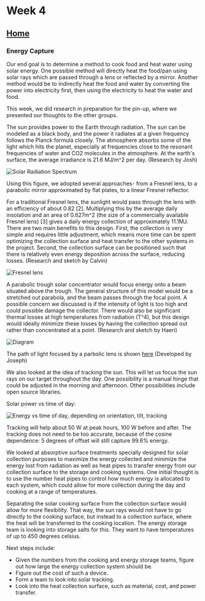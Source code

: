 # Week 4

## [Home](https://dtxiong.github.io/rapid-prototyping/)

### Energy Capture

Our end goal is to determine a method to cook food and heat water using solar energy. One possible method will directly heat the food/pan using solar rays which are passed through a lens or reflected by a mirror. Another method would be to indirectly heat the food and water by converting the power into electricity first, then using the electricity to heat the water and food. 

This week, we did research in preparation for the pin-up, where we presented our thoughts to the other groups.  

The sun provides power to the Earth through radiation. The sun can be modeled as a black body, and the power it radiates at a given frequency follows the Planck formula closely. The atmosphere absorbs some of the light which hits the planet, especially at frequencies close to the resonant frequencies of water and CO2 molecules in the atmosphere. At the earth's surface, the average irradiance is 21.6 MJ/m^2 per day. (Research by Josh)

![Solar Radiation Spectrum](https://upload.wikimedia.org/wikipedia/commons/e/e7/Solar_spectrum_en.svg)

Using this figure, we adopted several approaches- from a Fresnel lens, to a parabolic mirror approximated by flat plates, to a linear Fresnel reflector.

For a traditional Fresnel lens, the sunlight would pass through the lens with an efficiency of about 0.82 [2]. Multiplying this by the average daily insolation and an area of 0.627m^2 (the size of a commercially available Fresnel lens) [3] gives a daily energy collection of approximately 11.1MJ. There are two main benefits to this design. First, the collection is very simple and requires little adjustment, which means more time can be spent optimizing the collection surface and heat transfer to the other systems in the project. Second, the collection surface can be positioned such that there is relatively even energy deposition across the surface, reducing losses. (Research and sketch by Calvin)

![Fresnel lens](https://calvinjc01.github.io/rapid-prototyping/week-4/fresnel_lens.png)

A parabolic trough solar concentrator would focus energy onto a beam situated above the trough. The general structure of this model would be a stretched out parabola, and the beam passes through the focal point. A possible concern we discussed is if the intensity of light is too high and could possible damage the collector. There would also be significant thermal losses at high temperatures from radiation (T^4), but this design would ideally minimize these losses by having the collection spread out rather than concentrated at a point. (Research and sketch by Haeri)


![Diagram](https://calvinjc01.github.io/rapid-prototyping/week-4/trough2.jpg)


The path of light focused by a parbolic lens is shown [here](https://www.desmos.com/calculator/e9mzko4wk1) (Developed by Joseph)

We also looked at the idea of tracking the sun. This will let us focus the sun rays on our target throughout the day. One possibility is a manual hinge that could be adjusted in the morning and afternoon. Other possibilities include open source libraries. 

Solar power vs time of day:

![Energy vs time of day, depending on orientation, tilt, tracking](https://www.eia.gov/todayinenergy/images/2014.11.19/main.png)

Tracking will help about 50 W at peak hours, 100 W before and after. The tracking does not need to be too accurate, because of the cosine dependence: 5 degrees of offset will still capture 99.6% energy. 

We looked at absorptive surface treatments specially designed for solar collection purposes to maximize the energy collected and minimize the energy lost from radiation as well as heat pipes to transfer energy from our collection surface to the storage and cooking systems. One initial thought is to use the number heat pipes to control how much energy is allocated to each system, which could allow for more collection during the day and cooking at a range of temperatures.

Separating the solar cooking surface from the collection surface would allow for more flexibility. That way, the sun rays would not have to go directly to the cooking surface, but instead to a collection surface, where the heat will be transferred to the cooking location. The energy storage team is looking into storage salts for this. They want to have temperatures of up to 450 degrees celsius. 

Next steps include:
- Given the numbers from the cooking and energy storage teams, figure out how large the energy collection system should be. 
- Figure out the cost of such a device. 
- Form a team to look into solar tracking. 
- Look into the heat collection surface, such as material, cost, and power transfer. 

